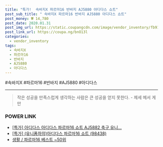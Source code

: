 ```yaml
--- 
title: "특가!  속바지X 파르마16 반바지 AJ5880 아디다스 쇼트" 
post_sub_title: " 속바지X 파르마16 반바지 AJ5880 아디다스 쇼트" 
post_money: ₩ 14,780 
post_date: 2020.01.31 
post_img_url: https://static.coupangcdn.com/image/vendor_inventory/fb91/8c4db23821d253878eb0c794ec191d0ec86b423d193d7af77686879bcc33.jpg 
post_link_url: https://coupa.ng/bnO13l 
categories: 
  - vendor_inventory 
tags: 
  - 속바지X 
  - 파르마16 
  - 반바지 
  - AJ5880 
  - 아디다스 
--- 
```

  #속바지X #파르마16 #반바지 #AJ5880 #아디다스 
<hr> 

> 작은 성공을 만족스럽게 생각하는 사람은 큰 성공을 얻지 못한다. - 제세 메서 게만 


### POWER LINK

* <a href="https://blog.naver.com/an0733/221792775809" target="_blank">[특가] 아디다스 아디다스 파르마16 쇼트 AJ5882 축구 유니...</a>
* <a href="https://blog.naver.com/sakai111/221792056988" target="_blank">[특가] (유니폼하의)아디다스 파르마16 쇼트 (98438)</a>
* <a href="https://blog.naver.com/santokki14/221790885019" target="_blank">생활 / 파르마16 베스트 ~50위</a>
